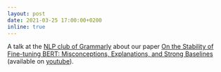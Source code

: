 ```yaml
---
layout: post
date: 2021-03-25 17:00:00+0200
inline: true
---
```


A talk at the [NLP club of Grammarly](https://nlp-club.grammarly.ai/on-the-stability-of-fine-tuning-bert/) about our paper [On the Stability of Fine-tuning BERT: Misconceptions, Explanations, and Strong Baselines](https://arxiv.org/abs/2006.04884) (available on [youtube](https://www.youtube.com/watch?v=VpDN9Db9ikQ)).
